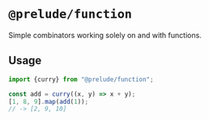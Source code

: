 # `@prelude/function`

Simple combinators working solely on and with functions.

## Usage

```js
import {curry} from "@prelude/function";

const add = curry((x, y) => x + y);
[1, 8, 9].map(add(1));
// -> [2, 9, 10]
```
